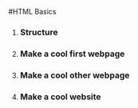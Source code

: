 #HTML Basics

1. ### Structure

2. ### Make a cool first webpage

3. ### Make a cool other webpage

4. ### Make a cool website